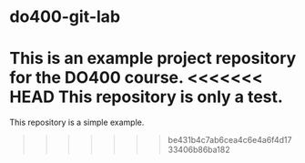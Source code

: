 # do400-git-lab

This is an example project repository for the DO400 course.
<<<<<<< HEAD
This repository is only a test.
=======
This repository is a simple example.
>>>>>>> be431b4c7ab6cea4c6e4a6f4d1733406b86ba182

